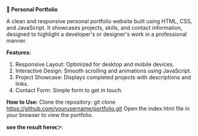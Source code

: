 **💼 Personal Portfolio**

A clean and responsive personal portfolio website built using HTML, CSS, and JavaScript. It showcases projects,
skills, and contact information, designed to highlight a developer's or designer's work in a professional manner.

**Features:**
1. Responsive Layout: Optimized for desktop and mobile devices.
2. Interactive Design: Smooth scrolling and animations using JavaScript.
3. Project Showcase: Displays completed projects with descriptions and links.
4. Contact Form: Simple form to get in touch.

**How to Use:**
Clone the repository: git clone https://github.com/yourusername/portfolio.git
Open the index.html file in your browser to view the portfolio.

**see the result here👉**:

